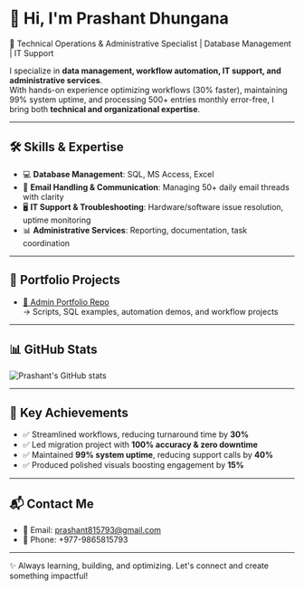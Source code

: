 # 👋 Hi, I'm Prashant Dhungana  

🚀 Technical Operations & Administrative Specialist | Database Management | IT Support  

I specialize in **data management, workflow automation, IT support, and administrative services**.  
With hands-on experience optimizing workflows (30% faster), maintaining 99% system uptime, and processing 500+ entries monthly error-free, I bring both **technical and organizational expertise**.  

---

## 🛠️ Skills & Expertise  
- 💻 **Database Management**: SQL, MS Access, Excel  
- 📧 **Email Handling & Communication**: Managing 50+ daily email threads with clarity  
- 🖥️ **IT Support & Troubleshooting**: Hardware/software issue resolution, uptime monitoring  
- 📊 **Administrative Services**: Reporting, documentation, task coordination  

---

## 📂 Portfolio Projects  
- [📌 Admin Portfolio Repo](https://github.com/prashant-tech227/prashant-admin-portfolio)  
  → Scripts, SQL examples, automation demos, and workflow projects  

---

## 📊 GitHub Stats  
![Prashant's GitHub stats](https://github-readme-stats.vercel.app/api?username=prashant-tech227&show_icons=true&theme=radical)  

---

## 🎯 Key Achievements  
- ✅ Streamlined workflows, reducing turnaround time by **30%**  
- ✅ Led migration project with **100% accuracy & zero downtime**  
- ✅ Maintained **99% system uptime**, reducing support calls by **40%**  
- ✅ Produced polished visuals boosting engagement by **15%**  

---

## 📬 Contact Me  
- 📧 Email: [prashant815793@gmail.com](mailto:prashant815793@gmail.com)  
- 📱 Phone: +977-9865815793  


---
✨ Always learning, building, and optimizing. Let's connect and create something impactful!


    

<!--
**prashant-tech227/prashant-tech227** is a ✨ _special_ ✨ repository because its `README.md` (this file) appears on your GitHub profile.

Here are some ideas to get you started:

- 🔭 I’m currently working on ...
- 🌱 I’m currently learning ...
- 👯 I’m looking to collaborate on ...
- 🤔 I’m looking for help with ...
- 💬 Ask me about ...
- 📫 How to reach me: ...
- 😄 Pronouns: ...
- ⚡ Fun fact: ...
-->

